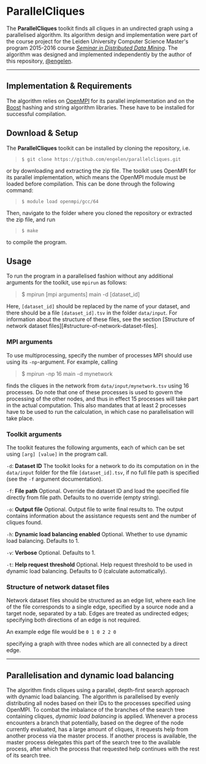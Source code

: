 
ParallelCliques
===================
The **ParallelCliques** toolkit finds all cliques in an undirected graph using a parallelised algorithm. Its algorithm design and implementation were part of the course project for the Leiden University Computer Science Master's program 2015-2016 course [*Seminar in Distributed Data Mining*][1]. The algorithm was designed and implemented independently by the author of this repository, [@engelen][4].

-----

## Implementation & Requirements

The algorithm relies on [OpenMPI][2] for its parallel implementation and on the [Boost][3] hashing and string algorithm libraries. These have to be installed for successful compilation.

## Download & Setup

The **ParallelCliques** toolkit can be installed by cloning the repository, i.e.

> `$ git clone https://github.com/engelen/parallelcliques.git`

or by downloading and extracting the zip file. The toolkit uses OpenMPI for its parallel implementation, which means the OpenMPI module must be loaded before compilation. This can be done through the following command:

> `$ module load openmpi/gcc/64`

Then, navigate to the folder where you cloned the repository or extracted the zip file, and run

> `$ make`

to compile the program.

## Usage

To run the program in a parallelised fashion without any additional arguments for the toolkit, use `mpirun` as follows:

> $ mpirun [mpi arguments] main -d [dataset_id]

Here, `[dataset_id]` should be replaced by the name of your dataset, and there should be a file `[dataset_id].tsv` in the folder `data/input`. For information about the structure of these files, see the section [Structure of network dataset files][#structure-of-network-dataset-files].

### MPI arguments
To use multiprocessing, specify the number of processes MPI should use using its `-np`-argument. For example, calling
> $ mpirun -np 16 main -d mynetwork

finds the cliques in the network from `data/input/mynetwork.tsv` using 16 processes. Do note that one of these processes is used to govern the processing of the other nodes, and thus in effect 15 processes will take part in the actual computation. This also mandates that at least 2 processes have to be used to run the calculation, in which case no parallelisation will take place.

### Toolkit arguments
The toolkit features the following arguments, each of which can be set using `[arg] [value]` in the program call.

`-d`: **Dataset ID**
The toolkit looks for a network to do its computation on in the `data/input` folder for the file `[dataset_id].tsv`, if no full file path is specified (see the `-f` argument documentation).

`-f`: **File path**
Optional. Override the dataset ID and load the specified file directly from file path. Defaults to no override (empty string).

`-o`: **Output file**
Optional. Output file to write final results to. The output contains information about the assistance requests sent and the number of cliques found.

`-h`: **Dynamic load balancing enabled**
Optional. Whether to use dynamic load balancing. Defaults to 1.

`-v`: **Verbose**
Optional. Defaults to 1.

`-t`: **Help request threshold**
Optional. Help request threshold to be used in dynamic load balancing. Defaults to 0 (calculate automatically).

### Structure of network dataset files

Network dataset files should be structured as an edge list, where each line of the file corresponds to a single edge, specified by a source node and a target node, separated by a tab. Edges are treated as undirected edges; specifying both directions of an edge is not required.

An example edge file would be
``
0 1
0 2
2 0
``

specifying a graph with three nodes which are all connected by a direct edge.

-----
## Parallelisation and dynamic load balancing

The algorithm finds cliques using a parallel, depth-first search approach with dynamic load balancing. The algorithm is parallelised by evenly distributing all nodes based on their IDs to the processes specified using OpenMPI. To combat the imbalance of the branches of the search tree containing cliques, *dynamic load balancing* is applied. Whenever a process encounters a branch that potentially, based on the degree of the node currently evaluated, has a large amount of cliques, it requests help from another process via the master process. If another process is available, the master process delegates this part of the search tree to the available process, after which the process that requested help continues with the rest of its search tree.

[1]: https://studiegids.leidenuniv.nl/courses/show/54715/seminar-distributed-data-mining
[2]: https://www.open-mpi.org/
[3]: http://www.boost.org/
[4]: https://github.com/engelen
